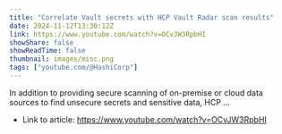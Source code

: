 ```yaml
---
title: "Correlate Vault secrets with HCP Vault Radar scan results"
date: 2024-11-12T13:30:12Z
link: https://www.youtube.com/watch?v=OCvJW3RpbHI
showShare: false
showReadTime: false
thumbnail: images/misc.png
tags: ["youtube.com/@HashiCorp"]
---
```

In addition to providing secure scanning of on-premise or cloud data sources to find unsecure secrets and sensitive data, HCP ...

- Link to article: https://www.youtube.com/watch?v=OCvJW3RpbHI